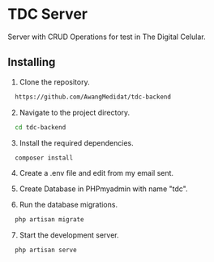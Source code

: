 
# TDC Server

Server with CRUD Operations for test in The Digital Celular.


## Installing

1. Clone the repository.

```bash
  https://github.com/AwangMedidat/tdc-backend
```

2. Navigate to the project directory.

```bash
  cd tdc-backend
```

3. Install the required dependencies.
```bash
  composer install
```

4. Create a .env file and edit from my email sent.

5. Create Database in PHPmyadmin with name "tdc".

6. Run the database migrations.
```bash
  php artisan migrate
```

7. Start the development server.
```bash
  php artisan serve
```
